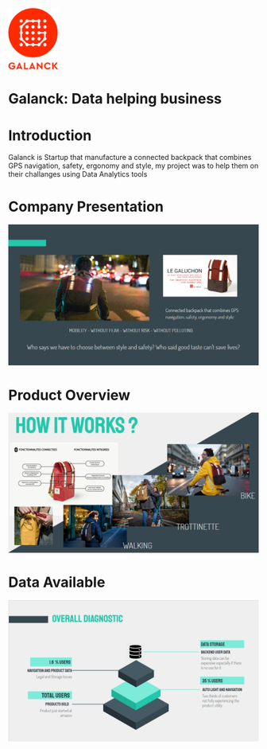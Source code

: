 <img src="./images/logo.png" href ="https://galanck.com" width="100"/>

# Galanck: Data helping business

# Introduction

Galanck is  Startup that manufacture a connected backpack that combines GPS navigation, safety, ergonomy and style, my project was to help them on their challanges using Data Analytics tools

# Company Presentation
<img src="./images/galanck2.PNG" alt="overview" width="700"/>

# Product Overview
<img src="./images/how_works.PNG" alt="overview" width="700"/>

# Data Available
<img src="./images/overall.PNG" alt="overview" width="700"/>
